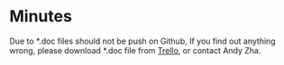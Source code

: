 # Minutes

Due to *.doc files should not be push on Github, If you find out anything wrong, please download *.doc file from [Trello](https://trello.com/b/igDxuint/design-documentation), or contact Andy Zha.